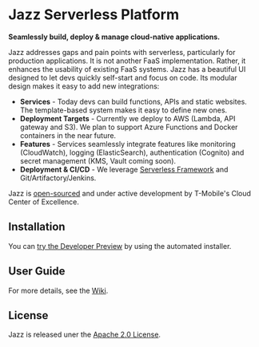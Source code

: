# Jazz Serverless Platform
**Seamlessly build, deploy & manage cloud-native applications.**

Jazz addresses gaps and pain points with serverless, particularly for production applications. It is not another FaaS implementation. Rather, it enhances the usability of existing FaaS systems. Jazz has a beautiful UI designed to let devs quickly self-start and focus on code. Its modular design makes it easy to add new integrations:

* **Services** - Today devs can build functions, APIs and static websites. The template-based system makes it easy to define new ones.
* **Deployment Targets** - Currently we deploy to AWS (Lambda, API gateway and S3). We plan to support Azure Functions and Docker containers in the near future.
* **Features** - Services seamlessly integrate features like monitoring (CloudWatch), logging (ElasticSearch), authentication (Cognito) and secret management (KMS, Vault coming soon).
* **Deployment & CI/CD** - We leverage [Serverless Framework](http://www.serverless.com) and Git/Artifactory/Jenkins.

Jazz is [open-sourced](http://opensource.corporate.t-mobile.com) and under active development by T-Mobile's Cloud Center of Excellence. 

## Installation

You can [try the Developer Preview](https://github.com/tmobile/jazz-installer) by using the automated installer.

## User Guide

For more details, see the [Wiki](https://github.com/tmobile/jazz-core/wiki).

## License

Jazz is released uner the [Apache 2.0 License](http://www.apache.org/licenses/LICENSE-2.0).

